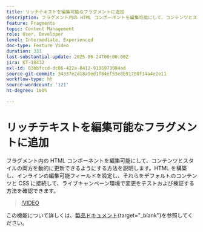 ```yaml
---
title: リッチテキストを編集可能なフラグメントに追加
description: フラグメント内の HTML コンポーネントを編集可能にして、コンテンツとスタイルの両方を動的に更新できるようにする方法を説明します。HTML を構築し、インラインの編集可能フィールドを設定し、それらをデフォルトのコンテンツと CSS に接続して、ライブキャンペーン環境で変更をテストおよび検証する方法を確認できます。
feature: Fragments
topic: Content Management
role: User, Developer
level: Intermediate, Experienced
doc-type: Feature Video
duration: 333
last-substantial-update: 2025-06-24T00:00:00Z
jira: KT-18432
exl-id: 83bbfccd-dc86-422a-8412-9135973084ad
source-git-commit: 34337e2d18a9ed1f84ef53e8b91780f14a4e2e11
workflow-type: ht
source-wordcount: '121'
ht-degree: 100%

---
```



# リッチテキストを編集可能なフラグメントに追加

フラグメント内の HTML コンポーネントを編集可能にして、コンテンツとスタイルの両方を動的に更新できるようにする方法を説明します。HTML を構築し、インラインの編集可能フィールドを設定し、それらをデフォルトのコンテンツと CSS に接続して、ライブキャンペーン環境で変更をテストおよび検証する方法を確認できます。

>[!VIDEO](https://video.tv.adobe.com/v/3464369/?learn=on&enablevpops&captions=jpn)

この機能について詳しくは、[製品ドキュメント](https://experienceleague.adobe.com/ja/docs/journey-optimizer/using/content-management/fragments/customizable-fragments){target="_blank"}を参照してください。
